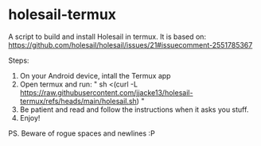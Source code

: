 # holesail-termux
A script to build and install Holesail in termux. It is based on: https://github.com/holesail/holesail/issues/21#issuecomment-2551785367

Steps:

1. On your Android device, intall the Termux app
2. Open termux and run: " sh <(curl -L https://raw.githubusercontent.com/jjacke13/holesail-termux/refs/heads/main/holesail.sh) "
3. Be patient and read and follow the instructions when it asks you stuff.
4. Enjoy!


PS. 
Beware of rogue spaces and newlines :P
